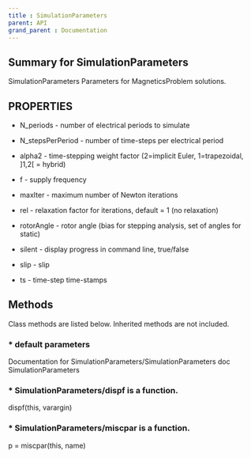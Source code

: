 ```yaml
---
title : SimulationParameters
parent: API
grand_parent : Documentation
---
```

## Summary for SimulationParameters
SimulationParameters Parameters for MagneticsProblem solutions.
## PROPERTIES
* N_periods - number of electrical periods to simulate

* N_stepsPerPeriod - number of time-steps per electrical period

* alpha2 - time-stepping weight factor (2=implicit Euler, 1=trapezoidal, ]1,2[ = hybrid)

* f - supply frequency

* maxIter - maximum number of Newton iterations

* rel - relaxation factor for iterations, default = 1 (no relaxation)

* rotorAngle - rotor angle (bias for stepping analysis, set of angles for static)

* silent - display progress in command line, true/false

* slip - slip

* ts - time-step time-stamps

## Methods
Class methods are listed below. Inherited methods are not included.
### * default parameters
Documentation for SimulationParameters/SimulationParameters
doc SimulationParameters

### * SimulationParameters/dispf is a function.
dispf(this, varargin)

### * SimulationParameters/miscpar is a function.
p = miscpar(this, name)

